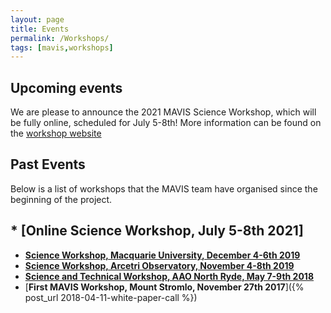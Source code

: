 ```yaml
---
layout: page
title: Events
permalink: /Workshops/
tags: [mavis,workshops]
---
```

	
## Upcoming events

We are please to announce the 2021 MAVIS Science Workshop, which will be fully online, scheduled for July 5-8th! More information can be found on the [workshop website](https://indico.ict.inaf.it/event/1420/)


## Past Events

Below is a list of workshops that the MAVIS team have organised since the beginning of the project.

## * [**Online Science Workshop, July 5-8th 2021**]
* [**Science Workshop, Macquarie University, December 4-6th 2019**]({{site.baseurl}}/workshop_mq2019/)
* [**Science Workshop, Arcetri Observatory, November 4-8th 2019**](https://indico.ict.inaf.it/event/850/)
* [**Science and Technical Workshop, AAO North Ryde, May 7-9th 2018**]({{site.baseurl}}/workshop/)
* [**First MAVIS Workshop, Mount Stromlo, November 27th 2017**]({% post_url 2018-04-11-white-paper-call %})
